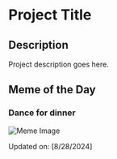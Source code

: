 # Project Title

## Description

Project description goes here.

## Meme of the Day

### Dance for dinner
![Meme Image](https://i.redd.it/484743p5x9ld1.png)

Updated on: [8/28/2024]